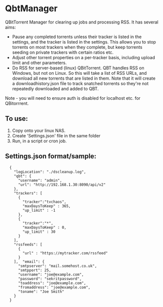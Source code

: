 # QbtManager
 QBitTorrent Manager for clearing up jobs and processing RSS. It has several aims:
 * Pause any completed torrents unless their tracker is listed in the settings, and the tracker is listed in the settings. This allows you to stop torrents on most trackers when they complete, but keep torrents seeding on private trackers with certain ratios etc.
 * Adjust other torrent properties on a per-tracker basis, including upload limit and other parameters.
 * Do RSS for server-based (linux) QBitTorrent. QBT handles RSS on Windows, but not on Linux. So this will take a list of RSS URLs, and download all new torrents that are listed in them. Note that it will create a downloadhistory.json file to track snatched torrents so they're not repeatedly downloaded and added to QBT.
 
Note - you will need to ensure auth is disabled for localhost etc. for QBitorrrent.
 
## To use:
1. Copy onto your linux NAS.
2. Create 'Settings.json' file in the same folder
3. Run, in a script or cron job. 

## Settings.json format/sample:
```
  {
    "logLocation": "./dscleanup.log",
    "qbt": {
      "username": "admin",
      "url": "http://192.168.1.30:8090/api/v2"
    },
    "trackers": [
      {
        "tracker":"tvchaos",
        "maxDaysToKeep" : 365,
        "up_limit" : -1
      },   
      {
        "tracker":"*",
        "maxDaysToKeep" : 0,
        "up_limit" : 30
      }      
    ],
    "rssfeeds": [
      {
        "url" : "https://mytracker.com/rssfeed"
      }
    ],  "email": {
      "smtpserver": "mail.somehost.co.uk",
      "smtpport": 25,
      "username": "joe@example.com",
      "password": "sekritpassword",
      "toaddress": "joe@example.com",
      "fromaddress": "joe@example.com",
      "toname": "Joe Smith"
    }
  }
```
